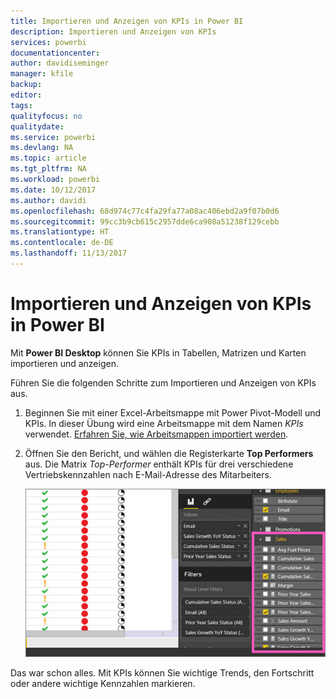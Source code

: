 ```yaml
---
title: Importieren und Anzeigen von KPIs in Power BI
description: Importieren und Anzeigen von KPIs
services: powerbi
documentationcenter: 
author: davidiseminger
manager: kfile
backup: 
editor: 
tags: 
qualityfocus: no
qualitydate: 
ms.service: powerbi
ms.devlang: NA
ms.topic: article
ms.tgt_pltfrm: NA
ms.workload: powerbi
ms.date: 10/12/2017
ms.author: davidi
ms.openlocfilehash: 68d974c77c4fa29fa77a08ac406ebd2a9f07b0d6
ms.sourcegitcommit: 99cc3b9cb615c2957dde6ca908a51238f129cebb
ms.translationtype: HT
ms.contentlocale: de-DE
ms.lasthandoff: 11/13/2017
---
```

# <a name="import-and-display-kpis-in-power-bi"></a>Importieren und Anzeigen von KPIs in Power BI
Mit **Power BI Desktop** können Sie KPIs in Tabellen, Matrizen und Karten importieren und anzeigen.

Führen Sie die folgenden Schritte zum Importieren und Anzeigen von KPIs aus.

1. Beginnen Sie mit einer Excel-Arbeitsmappe mit Power Pivot-Modell und KPIs. In dieser Übung wird eine Arbeitsmappe mit dem Namen *KPIs* verwendet. [Erfahren Sie, wie Arbeitsmappen importiert werden](desktop-import-excel-workbooks.md).  
2. Öffnen Sie den Bericht, und wählen die Registerkarte **Top Performers** aus.  Die Matrix *Top-Performer* enthält KPIs für drei verschiedene Vertriebskennzahlen nach E-Mail-Adresse des Mitarbeiters.  
   
    ![](media/desktop-import-and-display-kpis/desktoppreviewfeatureon.jpg)

Das war schon alles. Mit KPIs können Sie wichtige Trends, den Fortschritt oder andere wichtige Kennzahlen markieren.

